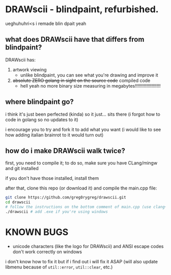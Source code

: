 # DRAWscii - blindpaint, refurbished.
ueghuhuhri<s i remade blin dpait yeah

## what does DRAWscii have that differs from blindpaint?
DRAWscii has:
1. artwork viewing
	- unlike blindpaint, you can see what you're drawing and improve it
2. ~~absolute ZERO golang in sight on the source code~~ compiled code
	- hell yeah no more binary size measuring in megabytes!!!!!!!!!!!!!!!!!!!!

## where blindpaint go?
i think it's just been perfected (kinda) so it just... sits there (i forgot how to code in golang so no updates to it)

i encourage you to try and fork it to add what you want (i would like to see how adding italian brainrot to it would turn out)

## how do i make DRAWscii walk twice?
first, you need to compile it; to do so, make sure you have CLang/mingw and git installed

if you don't have those installed, install them

after that, clone this repo (or download it) and compile the main.cpp file:
```sh
git clone https://github.com/greg0rygreg/drawscii.git
cd drawscii
# follow the instructions on the bottom comment of main.cpp (use clang++ instead of g++ if you installed CLang)
./drawscii # add .exe if you're using windows
```

# KNOWN BUGS
- unicode characters (like the logo for DRAWscii) and ANSI escape codes don't work correctly on windows

i don't know how to fix it but if i find out i will fix it ASAP (will also update libmenu because of `util::error`, `util::clear`, etc.)

